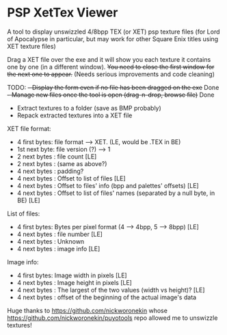 # PSP XetTex Viewer
A tool to display unswizzled 4/8bpp TEX (or XET) psp texture files (for Lord of Apocalypse in particular, but may work for other Square Enix titles using XET texture files)

Drag a XET file over the exe and it will show you each texture it contains one by one (in a different window).
~~You need to close the first window for the next one to appear.~~ (Needs serious improvements and code cleaning)

TODO:
~~- Display the form even if no file has been dragged on the exe~~ Done
~~- Manage new files once the tool is open (drag-n-drop, browse file)~~ Done
- Extract textures to a folder (save as BMP probably)
- Repack extracted textures into a XET file

XET file format:
- 4 first bytes: file format --> XET. (LE, would be .TEX in BE)
- 1st next byte: file version (?) --> 1
- 2 next bytes : file count [LE]
- 2 next bytes : (same as above?)
- 4 next bytes : padding?
- 4 next bytes : Offset to list of files [LE]
- 4 next bytes : Offset to files' info (bpp and palettes' offsets) [LE]
- 4 next bytes : Offset to list of files' names (separated by a null byte, in BE) [LE]

List of files:
- 4 first bytes: Bytes per pixel format (4 --> 4bpp, 5 --> 8bpp) [LE]
- 4 next bytes : file number  [LE]
- 4 next bytes : Unknown
- 4 next bytes : image info [LE]

Image info:
- 4 first bytes: Image width in pixels [LE]
- 4 next bytes : Image height in pixels [LE]
- 4 next bytes : The largest of the two values (width vs height)? [LE]
- 4 next bytes : offset of the beginning of the actual image's data



Huge thanks to https://github.com/nickworonekin whose https://github.com/nickworonekin/puyotools repo allowed me to unswizzle textures!
